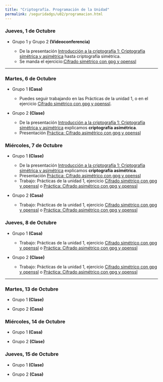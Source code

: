 ```yaml
---
title: "Criptografía. Programación de la Unidad"
permalink: /seguridadgs/u02/programacion.html
---
```


### Jueves, 1 de Octubre

* Grupo 1  y Grupo 2 **(Videoconferencia)**

    * De la presentación [Introducción a la criptografía 1: Criptografía simétrica y asimétrica](https://docs.google.com/presentation/d/e/2PACX-1vRBGbFkiTmBJgZe7YAnFhXzzTgHEDgw65-mnCcjv0_xtfRde_bqDylF7cHsQnj7DeQK9IxxYMWCUaPr/pub?start=false&loop=false&delayms=3000) hasta criptografía simétrica.
    * Se manda el ejercicio:[Cifrado simétrico con gpg y openssl](gpg.html)

- - -

### Martes, 6 de Octubre

* Grupo 1 **(Casa)**

    * Puedes seguir trabajando en las Prácticas de la unidad 1, o en el ejercicio [Cifrado simétrico con gpg y openssl](gpg.html).

* Grupo 2 **(Clase)**

    * De la presentación [Introducción a la criptografía 1: Criptografía simétrica y asimétrica](https://docs.google.com/presentation/d/e/2PACX-1vRBGbFkiTmBJgZe7YAnFhXzzTgHEDgw65-mnCcjv0_xtfRde_bqDylF7cHsQnj7DeQK9IxxYMWCUaPr/pub?start=false&loop=false&delayms=3000) explicamos **criptografía asimétrica**.
    * Presentación [Práctica: Cifrado asimétrico con gpg y openssl](asimetrico.html)

### Miércoles, 7 de Octubre

* Grupo 1 **(Clase)**

    * De la presentación [Introducción a la criptografía 1: Criptografía simétrica y asimétrica](https://docs.google.com/presentation/d/e/2PACX-1vRBGbFkiTmBJgZe7YAnFhXzzTgHEDgw65-mnCcjv0_xtfRde_bqDylF7cHsQnj7DeQK9IxxYMWCUaPr/pub?start=false&loop=false&delayms=3000) explicamos **criptografía asimétrica**.
    * Presentación [Práctica: Cifrado asimétrico con gpg y openssl](asimetrico.html)
    * Trabajo: Prácticas de la unidad 1, ejercicio [Cifrado simétrico con gpg y openssl](gpg.html) o [Práctica: Cifrado asimétrico con gpg y openssl](asimetrico.html)

* Grupo 2 **(Casa)**

    * Trabajo: Prácticas de la unidad 1, ejercicio [Cifrado simétrico con gpg y openssl](gpg.html) o [Práctica: Cifrado asimétrico con gpg y openssl](asimetrico.html)

### Jueves, 8 de Octubre

* Grupo 1 **(Casa)**

    * Trabajo: Prácticas de la unidad 1, ejercicio [Cifrado simétrico con gpg y openssl](gpg.html) o [Práctica: Cifrado asimétrico con gpg y openssl](asimetrico.html)

* Grupo 2 **(Clase)**

    * Trabajo: Prácticas de la unidad 1, ejercicio [Cifrado simétrico con gpg y openssl](gpg.html) o [Práctica: Cifrado asimétrico con gpg y openssl](asimetrico.html)

- - -

### Martes, 13 de Octubre

* Grupo 1 **(Clase)**


* Grupo 2 **(Casa)**


### Miércoles, 14 de Octubre

* Grupo 1 **(Casa)**


* Grupo 2 **(Clase)**


### Jueves, 15 de Octubre

* Grupo 1 **(Clase)**


* Grupo 2 **(Casa)**

